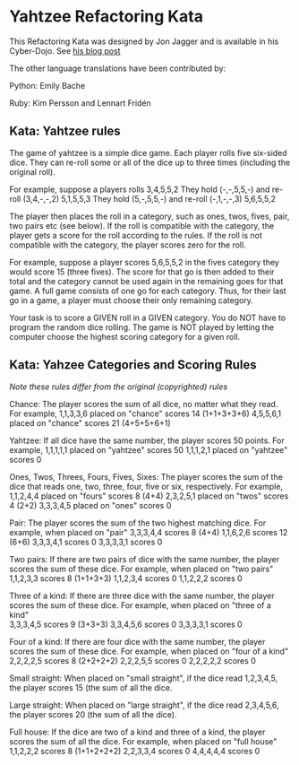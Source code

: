 # Yahtzee Refactoring Kata

This Refactoring Kata was designed by Jon Jagger and is available in his Cyber-Dojo. See [his blog post](http://jonjagger.blogspot.co.uk/2012/05/yahtzee-cyber-dojo-refactoring-in-java.html)

The other language translations have been contributed by:

Python: Emily Bache

Ruby: Kim Persson and Lennart Fridén

## Kata: Yahtzee rules

The game of yahtzee is a simple dice game. Each player
rolls five six-sided dice. They can re-roll some or all
of the dice up to three times (including the original roll).

For example, suppose a players rolls
    3,4,5,5,2
They hold (-,-,5,5,-) and re-roll (3,4,-,-,2)
    5,1,5,5,3
They hold (5,-,5,5,-) and re-roll (-,1,-,-,3)
    5,6,5,5,2

The player then places the roll in a category, such as ones,
twos, fives, pair, two pairs etc (see below). If the roll is
compatible with the category, the player gets a score for the
roll according to the rules. If the roll is not compatible
with the category, the player scores zero for the roll.

For example, suppose a player scores 5,6,5,5,2 in the fives
category they would score 15 (three fives). The score for
that go is then added to their total and the category cannot
be used again in the remaining goes for that game. 
A full game consists of one go for each category. Thus, for
their last go in a game, a player must choose their only
remaining category.

Your task is to score a GIVEN roll in a GIVEN category.
You do NOT have to program the random dice rolling.
The game is NOT played by letting the computer choose the
highest scoring category for a given roll.
  

## Kata: Yahzee Categories and Scoring Rules

_Note these rules differ from the original (copyrighted) rules_

Chance: 
  The player scores the sum of all dice,
  no matter what they read.
  For example,
   1,1,3,3,6 placed on "chance" scores 14 (1+1+3+3+6)
   4,5,5,6,1 placed on "chance" scores 21 (4+5+5+6+1)  

Yahtzee: 
  If all dice have the same number,
  the player scores 50 points. 
  For example,
   1,1,1,1,1 placed on "yahtzee" scores 50
   1,1,1,2,1 placed on "yahtzee" scores 0

Ones, Twos, Threes, Fours, Fives, Sixes: 
  The player scores the sum of the dice that reads one, 
  two, three, four, five or six, respectively. 
  For example,  
   1,1,2,4,4 placed on "fours" scores 8 (4+4)
   2,3,2,5,1 placed on "twos" scores 4  (2+2)
   3,3,3,4,5 placed on "ones" scores 0

Pair: 
  The player scores the sum of the two highest matching dice.
  For example, when placed on "pair" 
   3,3,3,4,4 scores 8 (4+4)
   1,1,6,2,6 scores 12 (6+6)
   3,3,3,4,1 scores 0
   3,3,3,3,1 scores 0

Two pairs: 
  If there are two pairs of dice with the same number, the
  player scores the sum of these dice. 
  For example, when placed on "two pairs"
   1,1,2,3,3 scores 8 (1+1+3+3)
   1,1,2,3,4 scores 0
   1,1,2,2,2 scores 0

Three of a kind: 
  If there are three dice with the same number, the player
  scores the sum of these dice. 
  For example, when placed on "three of a kind"  
    3,3,3,4,5 scores 9 (3+3+3)
    3,3,4,5,6 scores 0
    3,3,3,3,1 scores 0

Four of a kind: 
  If there are four dice with the same number, the player
  scores the sum of these dice. 
  For example, when placed on "four of a kind"  
    2,2,2,2,5 scores 8 (2+2+2+2)
    2,2,2,5,5 scores 0
    2,2,2,2,2 scores 0

Small straight: 
  When placed on "small straight", if the dice read 
  1,2,3,4,5, the player scores 15 (the sum of all the dice.

Large straight: 
  When placed on "large straight", if the dice read 
  2,3,4,5,6, the player scores 20 (the sum of all the dice).

Full house: 
  If the dice are two of a kind and three of a kind, the
  player scores the sum of all the dice. 
  For example, when placed on "full house"  
    1,1,2,2,2 scores 8 (1+1+2+2+2) 
    2,2,3,3,4 scores 0
    4,4,4,4,4 scores 0

